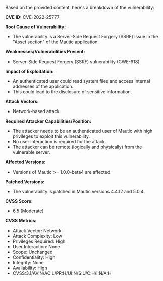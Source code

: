 Based on the provided content, here's a breakdown of the vulnerability:

**CVE ID:** CVE-2022-25777

**Root Cause of Vulnerability:**
- The vulnerability is a Server-Side Request Forgery (SSRF) issue in the "Asset section" of the Mautic application.

**Weaknesses/Vulnerabilities Present:**
- Server-Side Request Forgery (SSRF) vulnerability (CWE-918)

**Impact of Exploitation:**
- An authenticated user could read system files and access internal addresses of the application.
- This could lead to the disclosure of sensitive information.

**Attack Vectors:**
- Network-based attack.

**Required Attacker Capabilities/Position:**
- The attacker needs to be an authenticated user of Mautic with high privileges to exploit this vulnerability.
- No user interaction is required for the attack.
- The attacker can be remote (logically and physically) from the vulnerable server.

**Affected Versions:**
- Versions of Mautic >= 1.0.0-beta4 are affected.

**Patched Versions:**
- The vulnerability is patched in Mautic versions 4.4.12 and 5.0.4.

**CVSS Score:**
- 6.5 (Moderate)

**CVSS Metrics:**
- Attack Vector: Network
- Attack Complexity: Low
- Privileges Required: High
- User Interaction: None
- Scope: Unchanged
- Confidentiality: High
- Integrity: None
- Availability: High
- CVSS:3.1/AV:N/AC:L/PR:H/UI:N/S:U/C:H/I:N/A:H